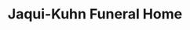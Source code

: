 ---
title: "Jaqui-Kuhn Funeral Home"
url: /highland-park/jaqui-kuhn-funeral-home/
shop: funeral directors
---